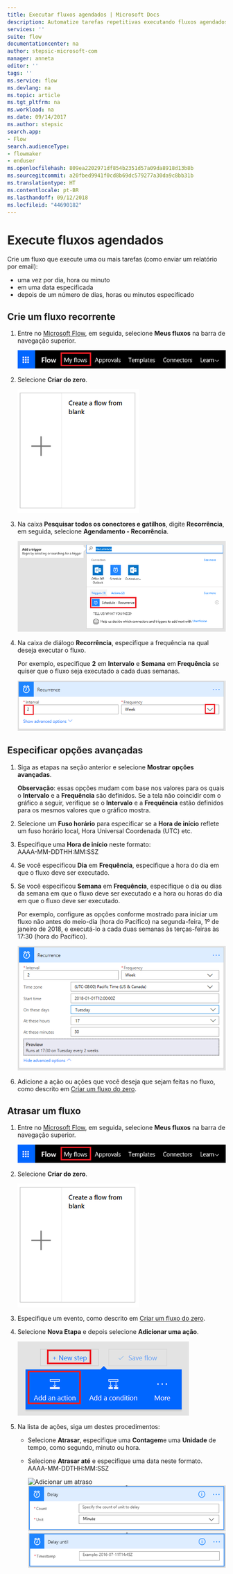 ```yaml
---
title: Executar fluxos agendados | Microsoft Docs
description: Automatize tarefas repetitivas executando fluxos agendados, como diariamente ou a cada hora.
services: ''
suite: flow
documentationcenter: na
author: stepsic-microsoft-com
manager: anneta
editor: ''
tags: ''
ms.service: flow
ms.devlang: na
ms.topic: article
ms.tgt_pltfrm: na
ms.workload: na
ms.date: 09/14/2017
ms.author: stepsic
search.app:
- Flow
search.audienceType:
- flowmaker
- enduser
ms.openlocfilehash: 809ea2202971df854b2351d57a09da8918d13b8b
ms.sourcegitcommit: a20fbed9941f0cd8b69dc579277a30da9c8bb31b
ms.translationtype: HT
ms.contentlocale: pt-BR
ms.lasthandoff: 09/12/2018
ms.locfileid: "44690182"
---
```

# <a name="run-flows-on-a-schedule"></a>Execute fluxos agendados
Crie um fluxo que execute uma ou mais tarefas (como enviar um relatório por email):

* uma vez por dia, hora ou minuto
* em uma data especificada
* depois de um número de dias, horas ou minutos especificado

## <a name="create-a-recurring-flow"></a>Crie um fluxo recorrente
1. Entre no [Microsoft Flow](https://flow.microsoft.com), em seguida, selecione **Meus fluxos** na barra de navegação superior.
   
    ![Opção Meus fluxos](./media/run-scheduled-tasks/create-flow.png)
2. Selecione **Criar do zero**.
   
    ![Crie um fluxo do zero](./media/run-scheduled-tasks/create-from-blank.png)
3. Na caixa **Pesquisar todos os conectores e gatilhos**, digite **Recorrência**, em seguida, selecione **Agendamento - Recorrência**.
   
    ![Localizar o gatilho de recorrência](./media/run-scheduled-tasks/select-recurrence.png)
4. Na caixa de diálogo **Recorrência**, especifique a frequência na qual deseja executar o fluxo.
   
    Por exemplo, especifique **2** em **Intervalo** e **Semana** em **Frequência** se quiser que o fluxo seja executado a cada duas semanas.
   
    ![Especificar recorrência](./media/run-scheduled-tasks/specify-recurrence.png)

## <a name="specify-advanced-options"></a>Especificar opções avançadas
1. Siga as etapas na seção anterior e selecione **Mostrar opções avançadas**.
   
    **Observação**: essas opções mudam com base nos valores para os quais o **Intervalo** e a **Frequência** são definidos. Se a tela não coincidir com o gráfico a seguir, verifique se o **Intervalo** e a **Frequência** estão definidos para os mesmos valores que o gráfico mostra.
2. Selecione um **Fuso horário** para especificar se a **Hora de início** reflete um fuso horário local, Hora Universal Coordenada (UTC) etc.
3. Especifique uma **Hora de início** neste formato:
   <br>AAAA-MM-DDTHH:MM:SSZ
4. Se você especificou **Dia** em **Frequência**, especifique a hora do dia em que o fluxo deve ser executado.
5. Se você especificou **Semana** em **Frequência**, especifique o dia ou dias da semana em que o fluxo deve ser executado e a hora ou horas do dia em que o fluxo deve ser executado.
   
    Por exemplo, configure as opções conforme mostrado para iniciar um fluxo não antes do meio-dia (hora do Pacífico) na segunda-feira, 1º de janeiro de 2018, e executá-lo a cada duas semanas às terças-feiras às 17:30 (hora do Pacífico).
   
    ![Especificar opções avançadas](./media/run-scheduled-tasks/advanced-options.png)
6. Adicione a ação ou ações que você deseja que sejam feitas no fluxo, como descrito em [Criar um fluxo do zero](get-started-logic-flow.md).

## <a name="delay-a-flow"></a>Atrasar um fluxo
1. Entre no [Microsoft Flow](https://flow.microsoft.com), em seguida, selecione **Meus fluxos** na barra de navegação superior.
   
    ![Crie um fluxo do zero](./media/run-scheduled-tasks/create-flow.png)
2. Selecione **Criar do zero**.
   
    ![Crie um fluxo do zero](./media/run-scheduled-tasks/create-from-blank.png)
3. Especifique um evento, como descrito em [Criar um fluxo do zero](get-started-logic-flow.md).
4. Selecione **Nova Etapa** e depois selecione **Adicionar uma ação**.
   
    ![Opção para adicionar uma ação a um fluxo](./media/run-scheduled-tasks/add-action.png)
5. Na lista de ações, siga um destes procedimentos:
   
   * Selecione **Atrasar**, especifique uma **Contagem**e uma **Unidade** de tempo, como segundo, minuto ou hora.
   * Selecione **Atrasar até** e especifique uma data neste formato.<br>AAAA-MM-DDTHH:MM:SSZ
     
     ![Adicionar um atraso](./media/run-scheduled-tasks/add-delay.png)
     ![Especificar o atraso em unidades de tempo](./media/run-scheduled-tasks/delay.png)
     ![Especificar um atraso até](./media/run-scheduled-tasks/delay-until.png)

